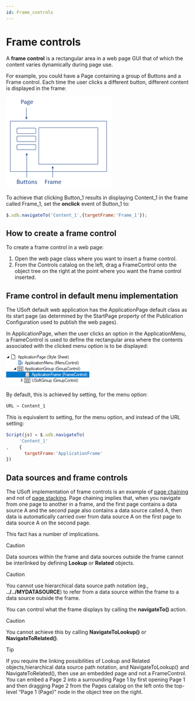 ```yaml
---
id: Frame_controls
---
```


# Frame controls

A **frame control** is a rectangular area in a web page GUI that of which the content varies dynamically during page use.

For example, you could have a Page containing a group of Buttons and a Frame control. Each time the user clicks a different button, different content is displayed in the frame:

![](./assets/23bbe97b-e11c-49e8-8713-ccc42d2b58e3.png)

To achieve that clicking Button_1 results in displaying Content_1 in the frame called Frame_1, set the **onclick** event of Button_1 to:

```js
$.udb.navigateTo('Content_1',{targetFrame:'Frame_1'});
```

## How to create a frame control

To create a frame control in a web page:

1. Open the web page class where you want to insert a frame control.
2. From the Controls catalog on the left, drag a FrameControl onto the object tree on the right at the point where you want the frame control inserted.

## Frame control in default menu implementation

The USoft default web application has the ApplicationPage default class as its start page (as determined by the StartPage property of the Publication Configuration used to publish the web pages).

In ApplicationPage, when the user clicks an option in the ApplicationMenu, a FrameControl is used to define the rectangular area where the contents associated with the clicked menu option is to be displayed:

![](./assets/14cac238-4413-4ac0-bae2-7081dcce889b.png)

By default, this is achieved by setting, for the menu option:

```js
URL = Content_1
```

This is equivalent to setting, for the menu option, and instead of the URL setting:

```js
Script(js) = $.udb.navigateTo(
     'Content_1'
,    {
       targetFrame:'ApplicationFrame'
})
```

## Data sources and frame controls

The USoft implementation of frame controls is an example of [page chaining](/docs/Web_and_app_UIs/Navigation_between_web_pages/Page_chaining.md) and not of [page stacking](/docs/Web_and_app_UIs/Navigation_between_web_pages/Page_stacking.md). Page chaining implies that, when you navigate from one page to another in a frame, and the first page contains a data source A and the second page also contains a data source called A, then data is automatically carried over from data source A on the first page to data source A on the second page.

This fact has a number of implications.

> [!CAUTION]
> Data sources within the frame and data sources outside the frame cannot be interlinked by defining **Lookup** or **Related** objects.

> [!CAUTION]
> You cannot use hierarchical data source path notation (eg., **../../MYDATASOURCE**) to refer from a data source within the frame to a data source outside the frame.

You can control what the frame displays by calling the **navigateTo()** action.

> [!CAUTION]
> You cannot achieve this by calling **NavigateToLookup()** or **NavigateToRelated()**.

> [!TIP]
> If you require the linking possibilities of Lookup and Related objects,hierarchical data source path notation, and NavigateToLookup() and NavigateToRelated(), then use an embedded page and not a FrameControl. You can embed a Page 2 into a surrounding Page 1 by first opening Page 1 and then dragging Page 2 from the Pages catalog on the left onto the top-level “Page 1 (Page)” node in the object tree on the right.

 
